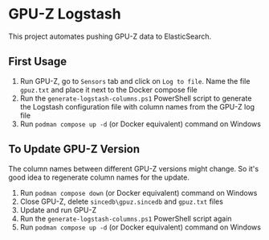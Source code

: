 # GPU-Z Logstash

This project automates pushing GPU-Z data to ElasticSearch.

## First Usage

1. Run GPU-Z, go to `Sensors` tab and click on `Log to file`. Name the file `gpuz.txt` and place it next to the Docker compose file
2. Run the `generate-logstash-columns.ps1` PowerShell script to generate the Logstash configuration file with column names from the GPU-Z log file
3. Run `podman compose up -d` (or Docker equivalent) command on Windows

## To Update GPU-Z Version

The column names between different GPU-Z versions might change. So it's good idea to regenerate column names for the update.

1. Run `podman compose down` (or Docker equivalent) command on Windows
2. Close GPU-Z, delete `sincedb\gpuz.sincedb` and `gpuz.txt` files
3. Update and run GPU-Z
4. Run the `generate-logstash-columns.ps1` PowerShell script again
5. Run `podman compose up -d` (or Docker equivalent) command on Windows
